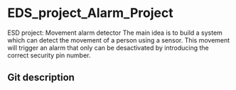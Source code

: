 # EDS_project_Alarm_Project

ESD project: Movement alarm detector The main idea is to build a system which can detect the movement of a person using a sensor. This movement will trigger an alarm that only can be desactivated by introducing the correct security pin number.

## Git description
